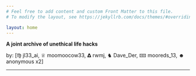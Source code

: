 ```yaml
---
# Feel free to add content and custom Front Matter to this file.
# To modify the layout, see https://jekyllrb.com/docs/themes/#overriding-theme-defaults

layout: home
---
```


**A joint archive of unethical life hacks** 

by: [♍︎ jl33_ai, ♕ moomoocow33, 𝝙 rwmj, ♞ Dave_Der, 🁙 mooreds_13, ☻ anonymous x2] 

---
